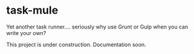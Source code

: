 # task-mule

Yet another task runner.... seriously why use Grunt or Gulp when you can write your own?

This project is under construction. Documentation soon.
